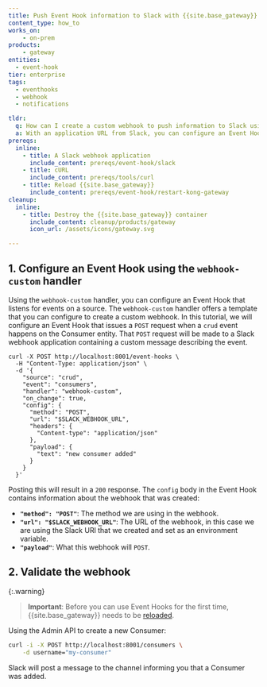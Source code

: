 ```yaml
---
title: Push Event Hook information to Slack with {{site.base_gateway}}
content_type: how_to
works_on:
    - on-prem
products:
    - gateway
entities:
  - event-hook
tier: enterprise
tags:
  - eventhooks
  - webhook
  - notifications

tldr:
  q: How can I create a custom webhook to push information to Slack using Event Hooks.
  a: With an application URL from Slack, you can configure an Event Hook using the `webhook-custom` handler that can `POST` event information to Slack.
prereqs:
  inline:
    - title: A Slack webhook application
      include_content: prereqs/event-hook/slack
    - title: cURL
      include_content: prereqs/tools/curl
    - title: Reload {{site.base_gateway}}
      include_content: prereqs/event-hook/restart-kong-gateway
cleanup:
  inline:
    - title: Destroy the {{site.base_gateway}} container
      include_content: cleanup/products/gateway
      icon_url: /assets/icons/gateway.svg

---
```



## 1. Configure an Event Hook using the `webhook-custom` handler

Using the `webhook-custom` handler, you can configure an Event Hook that listens for events on a source. The `webhook-custom` handler offers a template that you can configure to create a custom webhook. In this tutorial, we will configure an Event Hook that issues a `POST` request when a `crud` event happens on the Consumer entity. That `POST` request will be made to a Slack webhook application containing a custom message describing the event. 

    curl -X POST http://localhost:8001/event-hooks \
      -H "Content-Type: application/json" \
      -d '{
        "source": "crud",
        "event": "consumers",
        "handler": "webhook-custom",
        "on_change": true,
        "config": {
          "method": "POST",
          "url": "$SLACK_WEBHOOK_URL",
          "headers": {
            "Content-type": "application/json"
          },
          "payload": {
            "text": "new consumer added"
          }
        }
      }'

Posting this will result in a `200` response. The `config` body in the Event Hook contains information about the webhook that was created: 

* **`"method": "POST"`**: The method we are using in the webhook.
* **`"url": "$SLACK_WEBHOOK_URL"`**: The URL of the webhook, in this case we are using the Slack URl that we created and set as an environment variable. 
* **`"payload"`**: What this webhook will `POST`. 


## 2. Validate the webhook


{:.warning}
> **Important**:  Before you can use Event Hooks for the first time, {{site.base_gateway}} needs to be [reloaded](/how-to/restart-kong-gateway-container).


Using the Admin API to create a new Consumer: 

```sh
curl -i -X POST http://localhost:8001/consumers \
    -d username="my-consumer"
```


Slack will post a message to the channel informing you that a Consumer was added. 
